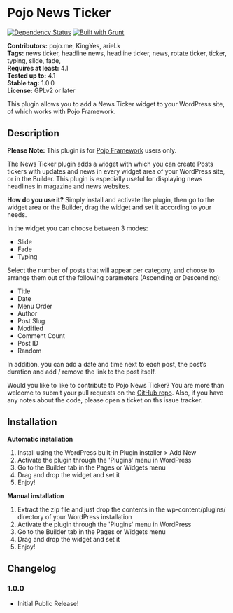 # Pojo News Ticker #
[![Dependency Status](https://david-dm.org/pojome/pojo-news-ticker/dev-status.svg)](https://david-dm.org/pojome/pojo-news-ticker#info=devDependencies) [![Built with Grunt](https://cdn.gruntjs.com/builtwith.png)](http://gruntjs.com/)

**Contributors:** pojo.me, KingYes, ariel.k  
**Tags:** news ticker, headline news, headline ticker, news, rotate ticker, ticker, typing, slide, fade,  
**Requires at least:** 4.1  
**Tested up to:** 4.1  
**Stable tag:** 1.0.0  
**License:** GPLv2 or later  

This plugin allows you to add a News Ticker widget to your WordPress site, of which works with Pojo Framework.

## Description ##

**Please Note:** This plugin is for [Pojo Framework][1] users only.

The News Ticker plugin adds a widget with which you can create Posts tickers with updates and news in every widget area of your WordPress site, or in the Builder. This plugin is especially useful for displaying news headlines in magazine and news websites.

**How do you use it?**
Simply install and activate the plugin, then go to the widget area or the Builder, drag the widget and set it according to your needs.

In the widget you can choose between 3 modes:

*   Slide
*   Fade
*   Typing

Select the number of posts that will appear per category, and choose to arrange them out of the following parameters (Ascending or Descending):

*   Title
*   Date
*   Menu Order
*   Author
*   Post Slug
*   Modified
*   Comment Count
*   Post ID
*   Random

In addition, you can add a date and time next to each post, the post’s duration and add / remove the link to the post itself.

Would you like to like to contribute to Pojo News Ticker? You are more than welcome to submit your pull requests on the [GitHub repo][2]. Also, if you have any notes about the code, please open a ticket on ths issue tracker.

 [1]: http://pojo.me/?utm_source=wp-repo&utm_medium=link&utm_campaign=news_ticker
 [2]: https://github.com/pojome/pojo-news-ticker

## Installation ##

**Automatic installation**
<ol>
	<li>Install using the WordPress built-in Plugin installer > Add New</li>
	<li>Activate the plugin through the 'Plugins' menu in WordPress</li>
	<li>Go to the Builder tab in the Pages or Widgets menu</li>
	<li>Drag and drop the widget and set it</li>
	<li>Enjoy!</li>
</ol>

**Manual installation**
<ol>
	<li>Extract the zip file and just drop the contents in the wp-content/plugins/ directory of your WordPress installation</li>
	<li>Activate the plugin through the 'Plugins' menu in WordPress</li>
	<li>Go to the Builder tab in the Pages or Widgets menu</li>
    <li>Drag and drop the widget and set it</li>
	<li>Enjoy!</li>
</ol>


## Changelog ##

### 1.0.0 ###
* Initial Public Release!